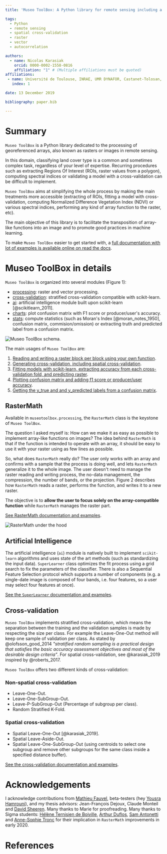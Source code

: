 ```yaml
---
title: 'Museo ToolBox: A Python library for remote sensing including a new way to handle rasters.'

tags:
  - Python
  - remote sensing
  - spatial cross-validation
  - raster
  - vector
  - autocorrelation

authors:
  - name: Nicolas Karasiak
    orcid: 0000-0002-1558-0816
    affiliation: "1" # (Multiple affiliations must be quoted)
affiliations:
 - name: Université de Toulouse, INRAE, UMR DYNAFOR, Castanet-Tolosan, France
   index: 1

date: 13 December 2019

bibliography: paper.bib

---
```


# Summary

`Museo ToolBox` is a Python library dedicated to the processing of georeferenced arrays, also known as rasters or images in remote sensing.

In this domain, classifying land cover type is a common and sometimes complex task, regardless of your level of expertise. Recurring procedures such as extracting Regions Of Interest (ROIs, raster values from a polygon), computing spectral indices or validating a model with a cross-validation can be difficult to implement.

`Museo ToolBox` aims at simplifying the whole process by making the main treatments more accessible (extracting of ROIs, fitting a model with cross-validation, computing Normalized Difference Vegetation Index (NDVI) or various spectral indices, performing any kind of array function to the raster, etc).

The main objective of this library is to facilitate the transposition of array-like functions into an image and to promote good practices in machine learning.

To make `Museo ToolBox` easier to get started with, a [full documentation with lot of examples is available online on read the docs](http://museotoolbox.readthedocs.io/).

# Museo ToolBox in details

`Museo ToolBox` is organized into several modules (Figure 1):

- [processing](https://museotoolbox.readthedocs.io/en/latest/modules/museotoolbox.processing.html): raster and vector processing.
- [cross-validation](https://museotoolbox.readthedocs.io/en/latest/modules/museotoolbox.cross_validation.html): stratified cross-validation compatible with scikit-learn.
- [ai](https://museotoolbox.readthedocs.io/en/latest/modules/museotoolbox.ai.html): artificial intelligence module built upon scikit-learn [@scikitlearn_2011].
- [charts](https://museotoolbox.readthedocs.io/en/latest/modules/museotoolbox.charts.html): plot confusion matrix with F1 score or producer/user's accuracy.
- [stats](https://museotoolbox.readthedocs.io/en/latest/modules/museotoolbox.stats.html): compute statistics (such as Moran's Index [@moran_notes_1950], confusion matrix, commision/omission) or extracting truth and predicted label from a confusion matrix.

![Museo ToolBox schema.](metadata/schema.png)

The main usages of `Museo ToolBox` are:

1. [Reading and writing a raster block per block using your own function](https://museotoolbox.readthedocs.io/en/latest/modules/processing/museotoolbox.processing.RasterMath.html).
2. [Generating cross-validation, including spatial cross-validation](https://museotoolbox.readthedocs.io/en/latest/auto_examples/index.html#cross-validation).
3. [Fitting models with scikit-learn, extracting accuracy from each cross-validation fold, and predicting raster](https://museotoolbox.readthedocs.io/en/latest/modules/ai/museotoolbox.ai.SuperLearner.html).
4. [Plotting confusion matrix and adding f1 score or producer/user accuracy](https://museotoolbox.readthedocs.io/en/latest/modules/charts/museotoolbox.charts.PlotConfusionMatrix.html#museotoolbox.charts.PlotConfusionMatrix).
5. [Getting the y_true and and y_predicted labels from a confusion matrix](https://museotoolbox.readthedocs.io/en/latest/modules/stats/museotoolbox.stats.retrieve_y_from_confusion_matrix.html).

## RasterMath

Available in `museotoolbox.processing`, the `RasterMath` class is the keystone of ``Museo ToolBox``.

The question I asked myself is: How can we make it as easy as possible to implement array-like functions on images? The idea behind ``RasterMath`` is that if the function is intended to operate with an array, it should be easy to use it with your raster using as few lines as possible.

So, what does ``RasterMath`` really do? The user only works with an array and confirms with a sample that the process is doing well, and lets `RasterMath` generalize it to the whole image. The user doesn't need to manage the raster reading and writing process, the no-data management, the compression, the number of bands, or the projection. Figure 2 describes how `RasterMath` reads a raster, performs the function, and writes it to a new raster.

The objective is to **allow the user to focus solely on the array-compatible function** while ``RasterMath`` manages the raster part.

[See RasterMath documentation and examples](https://museotoolbox.readthedocs.io/en/latest/modules/processing/museotoolbox.processing.RasterMath.html).

![RasterMath under the hood](metadata/RasterMath_schema.png)

## Artificial Intelligence

The artificial intelligence (`ai`) module is natively built to implement ``scikit-learn`` algorithms and uses state of the art methods (such as standardizing the input data). ``SuperLearner`` class optimizes the fit process using a grid search to fix the parameters of the classifier. There is also a Sequential Feature Selection protocol which supports a number of components (e.g. a single-date image is composed of four bands, i.e. four features, so a user may select four features at once).

[See the ``SuperLearner`` documentation and examples](https://museotoolbox.readthedocs.io/en/latest/modules/ai/museotoolbox.ai.SuperLearner.html).

## Cross-validation

``Museo ToolBox`` implements stratified cross-validation, which means the separation between the training and the validation samples is made by respecting the size per class.
For example the Leave-One-Out method will keep one sample of validation per class. As stated by @olofsson_good_2014 *"stratified random sampling is a practical design that satisfies the
basic accuracy assessment objectives and most of the desirable design
criteria"*. For spatial cross-validation, see @karasiak_2019 inspired by @roberts_2017.

``Museo ToolBox`` offers two different kinds of cross-validation:

### Non-spatial cross-validation

- Leave-One-Out.
- Leave-One-SubGroup-Out.
- Leave-P-SubGroup-Out (Percentage of subgroup per class).
- Random Stratified K-Fold.

### Spatial cross-validation

- Spatial Leave-One-Out [@karasiak_2019].
- Spatial Leave-Aside-Out.
- Spatial Leave-One-SubGroup-Out (using centroids to select one subgroup and remove other subgroups for the same class inside a specified distance buffer).

[See the cross-validation documentation and examples](https://museotoolbox.readthedocs.io/en/latest/auto_examples/index.html#cross-validation).

# Acknowledgements

I acknowledge contributions from [Mathieu Fauvel](http://fauvel.mathieu.free.fr/), beta-testers (hey [Yousra Hamrouni](https://github.com/yousraH)), and my thesis advisors: Jean-François Dejoux, Claude Monteil and [David Sheeren](https://dsheeren.github.io/). Many thanks to Marie for proofreading.
Many thanks to Sigma students: [Hélène Ternisien de Boiville](https://github.com/HTDBD), [Arthur Duflos](https://github.com/ArthurDfs), [Sam Antonetti](https://github.com/santonetti) and [Anne-Sophie Tronc](https://github.com/AnneSophieTronc) for their implication in ``RasterMath`` improvements in early 2020.

# References
